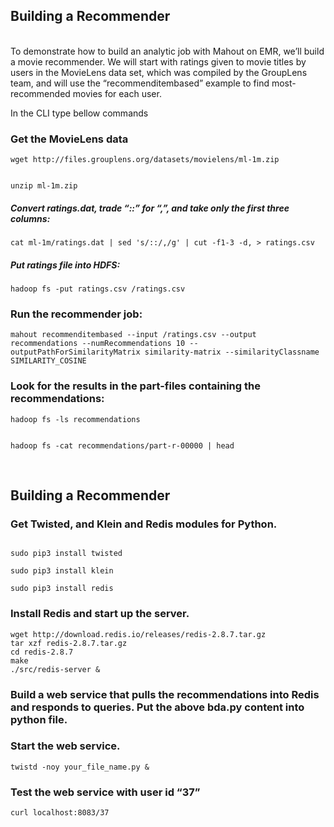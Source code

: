 <h2>Building a Recommender</h2><br>
To demonstrate how to build an analytic job with Mahout on EMR, we’ll build a movie recommender. We will start with ratings given to movie titles by users in the MovieLens data set, which was compiled by the GroupLens team, and will use the “recommenditembased” example to find most-recommended movies for each user.

<br>

In the CLI type bellow commands
<br>
<h3>Get the MovieLens data</h3>
<code>wget http://files.grouplens.org/datasets/movielens/ml-1m.zip

unzip ml-1m.zip</code>

<h5>Convert ratings.dat, trade “::” for “,”, and take only the first three columns:</h5>
<code>cat ml-1m/ratings.dat | sed 's/::/,/g' | cut -f1-3 -d, > ratings.csv</code>

<h5>Put ratings file into HDFS:</h5>
<code>hadoop fs -put ratings.csv /ratings.csv</code>

<h3>Run the recommender job:</h3>
<code>mahout recommenditembased --input /ratings.csv --output recommendations --numRecommendations 10 --outputPathForSimilarityMatrix similarity-matrix --similarityClassname SIMILARITY_COSINE</code>

<h3>Look for the results in the part-files containing the recommendations:</h3>
<code>hadoop fs -ls recommendations

hadoop fs -cat recommendations/part-r-00000 | head</code>

<br><h2>Building a Recommender</h2>
<h3>Get Twisted, and Klein and Redis modules for Python.</h3>
<code>
sudo pip3 install twisted</code>
  
<code>sudo pip3 install klein</code>

<code>sudo pip3 install redis</code>


<h3>Install Redis and start up the server.</h3>
<code>wget http://download.redis.io/releases/redis-2.8.7.tar.gz
tar xzf redis-2.8.7.tar.gz
cd redis-2.8.7
make
./src/redis-server &</code>


<h3>Build a web service that pulls the recommendations into Redis and responds to queries.
Put the above bda.py content into python file.</h3>

<h3>Start the web service.</h3>
<code>twistd -noy your_file_name.py &</code>
  
<h3>Test the web service with user id “37”</h3>
<code>curl localhost:8083/37</code>




